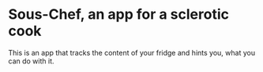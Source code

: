 # Sous-Chef, an app for a sclerotic cook

This is an app that tracks the content of your fridge and hints you, what you can do with it.
